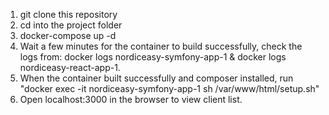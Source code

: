 1. git clone this repository
2. cd into the project folder
3. docker-compose up -d
4. Wait a few minutes for the container to build successfully, check the logs from: docker logs nordiceasy-symfony-app-1 & docker logs nordiceasy-react-app-1. 
5. When the container built successfully and composer installed, run "docker exec -it nordiceasy-symfony-app-1 sh /var/www/html/setup.sh"
6. Open localhost:3000 in the browser to view client list.
   
